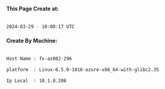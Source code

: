 
   
#### This Page Create at:

```bash

2024-03-29 - 10:00:17 UTC

```

#### Create By Machine:

```bash

Host Name : fv-az802-296

platform  : Linux-6.5.0-1016-azure-x86_64-with-glibc2.35

Ip Local  : 10.1.0.208

```

